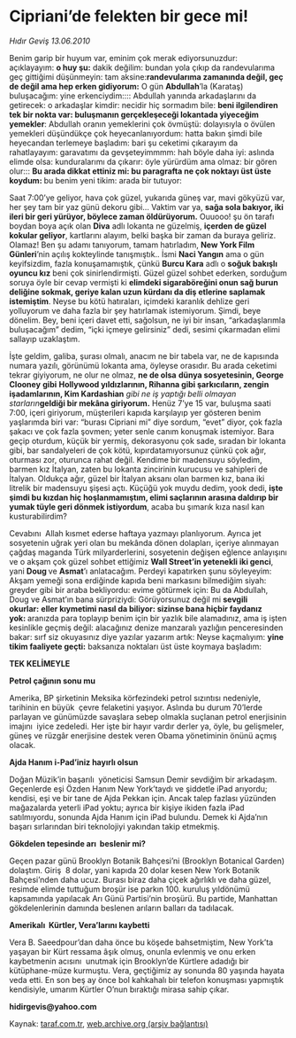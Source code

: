 # Cipriani’de felekten bir gece mi! 

*Hıdır Geviş 13.06.2010*

<div class="yazi">
<p>Benim garip bir huyum var, eminim çok merak ediyorsunuzdur: açıklayayım: <b>o huy şu:</b> dakik değilim: bundan yola çıkıp da randevularıma geç gittiğimi düşünmeyin: tam aksine:<b>randevularıma zamanında değil, geç de değil ama hep erken gidiyorum:</b> O gün <b>Abdullah</b>’la (Karataş) buluşacağım: yine erkenciydim:::: Abdullah yanında arkadaşlarını da getirecek: o arkadaşlar kimdir: necidir hiç sormadım bile: <b>beni ilgilendiren tek bir nokta var: buluşmanın gerçekleşeceği lokantada yiyeceğim yemekler</b>: Abdullah oranın yemeklerini çok övmüştü: dolayısıyla o övülen yemekleri düşündükçe çok heyecanlanıyordum: hatta bakın şimdi bile heyecandan terlemeye başladım: bari şu ceketimi çıkarayım da rahatlayayım: garavatımı da gevşeteyimmmm: hah böyle daha iyi: aslında elimde olsa: kunduralarımı da çıkarır: öyle yürürdüm ama olmaz: bir gören olur::: <b>Bu arada dikkat ettiniz mi: bu paragrafta ne çok noktayı üst üste koydum: </b>bu benim yeni tikim: arada bir tutuyor:</p>
<p>Saat 7:00’ye geliyor, hava çok güzel, yukarıda güneş var, mavi gökyüzü var, her şey tam bir yaz günü dekoru gibi... Vaktim var ya, <b>sağa sola bakıyor, iki ileri bir geri yürüyor, böylece zaman öldürüyorum.</b> Ouuooo! şu ön tarafı boydan boya açık olan <b>Diva</b> adlı lokanta ne güzelmiş, <b>içerden de güzel kokular geliyor</b>, kartlarını alayım, belki başka bir zaman da buraya geliriz. Olamaz! Ben şu adamı tanıyorum, tamam hatırladım, <b>New York Film Günleri</b>’nin açılış kokteylinde tanışmıştık.. İsmi <b>Naci Yangın</b> ama o gün keyifsizdim, fazla konuşamamıştık, çünkü <b>Burcu Kara</b> adlı o <b>soğuk bakışlı oyuncu kız</b> beni çok sinirlendirmişti. Güzel güzel sohbet ederken, sorduğum soruya öyle bir cevap vermişti ki <b>elimdeki sigaraböreğini onun sağ burun deliğine sokmak, geriye kalan uzun kürdanı da diş etlerine saplamak istemiştim</b>. Neyse bu kötü hatıraları, içimdeki karanlık dehlize geri yolluyorum ve daha fazla bir şey hatırlamak istemiyorum. Şimdi, beye dönelim. Bey, beni içeri davet etti, sağolsun, ne iyi bir insan, “arkadaşlarımla buluşacağım” dedim, “içki içmeye gelirsiniz” dedi, sesimi çıkarmadan elimi sallayıp uzaklaştım.</p>
<p>İşte geldim, galiba, şurası olmalı, anacım ne bir tabela var, ne de kapısında numara yazılı, görünümü lokanta ama, öyleyse orasıdır. Bu arada ceketimi tekrar giyiyorum, ne olur ne olmaz, <b>ne de olsa</b> <b>dünya sosyetesinin, George Clooney</b> <b>gibi</b><i> </i><b>Hollywood yıldızlarının, Rihanna gibi şarkıcıların, zengin işadamlarının, Kim Kardashian</b><i> gibi ne iş yaptığı belli olmayan starların</i><b>geldiği bir mekâna giriyorum.</b> Henüz 7’ye 15 var, buluşma saati 7:00, içeri giriyorum, müşterileri kapıda karşılayıp yer gösteren benim yaşlarımda biri var: “burası Cipriani mi” diye sordum, “evet” diyor, çok fazla şakacı ve çok fazla şovmen; yeter senle canım konuşmak istemiyor. Bara geçip oturdum, küçük bir yermiş, dekorasyonu çok sade, sıradan bir lokanta gibi, bar sandalyeleri de çok kötü, kıpırdatamıyorsunuz çünkü çok ağır, oturması zor, oturunca rahat değil. Kendime bir madensuyu söyledim, barmen kız İtalyan, zaten bu lokanta zincirinin kurucusu ve sahipleri de İtalyan. Oldukça ağır, güzel bir İtalyan aksanı olan barmen kız, bana iki litrelik bir madensuyu şişesi açtı. Küçüğü yok muydu dedim, yook dedi, <b>işte şimdi bu kızdan hiç hoşlanmamıştım, elimi saçlarının arasına daldırıp bir yumak tüyle geri dönmek istiyordum</b>, acaba bu şımarık kıza nasıl kan kusturabilirdim?</p>
<p>Cevabını  Allah kısmet ederse haftaya yazmayı planlıyorum. Ayrıca jet sosyetenin uğrak yeri olan bu mekânda dönen dolapları, içeriye alınmayan çağdaş maganda Türk milyarderlerini, sosyetenin değişen eğlence anlayışını ve o akşam çok güzel sohbet ettiğimiz <b>Wall Street’in yetenekli iki genci</b>, yani <b>Doug </b>ve <b>Asmat</b>’ı anlatacağım. Perdeyi kapatırken şunu söyleyeyim: Akşam yemeği sona erdiğinde kapıda beni markasını bilmediğim siyah: greyder gibi bir araba bekliyordu: evime götürmek için: Bu da Abdullah, Doug ve Asmat’ın bana sürpriziydi: Görüyorsunuz değil mi <b>sevgili okurlar:</b> <b>eller kıymetimi nasıl da biliyor: sizinse bana hiçbir faydanız yok: </b>aranızda para toplayıp benim için bir yazlık bile alamadınız, ama iş işten kesinlikle geçmiş değil: alacağınız denize manzaralı yazlığın penceresinden bakar: sırf siz okuyasınız diye yazılar yazarım artık: Neyse kaçmalıyım: <b>yine tikim faaliyete geçti:</b> baksanıza noktaları üst üste koymaya başladım: <br/></p>
<p><b>TEK KELİMEYLE</b> <br/></p>
<p><b>Petrol çağının sonu mu</b></p>
<p>Amerika, BP şirketinin Meksika körfezindeki petrol sızıntısı nedeniyle, tarihinin en büyük  çevre felaketini yaşıyor. Aslında bu durum 70’lerde parlayan ve günümüzde savaşlara sebep olmakla suçlanan petrol enerjisinin imajını  iyice zedeledi. Her işte bir hayır vardır derler ya, öyle, bu gelişmeler, güneş ve rüzgâr enerjisine destek veren Obama yönetiminin önünü açmış olacak. <br/></p>
<p><b>Ajda Hanım i-Pad’iniz hayırlı olsun</b></p>
<p>Doğan Müzik’in başarılı  yöneticisi Samsun Demir sevdiğim bir arkadaşım. Geçenlerde eşi Özden Hanım New York’taydı ve şiddetle iPad arıyordu; kendisi, eşi ve bir tane de Ajda Pekkan için. Ancak talep fazlası yüzünden mağazalarda yeterli iPad yoktu; ayrıca bir kişiye ikiden fazla iPad satılmıyordu, sonunda Ajda Hanım için iPad bulundu. Demek ki Ajda’nın başarı sırlarından biri teknolojiyi yakından takip etmekmiş.  <br/></p>
<p><b>Gökdelen tepesinde arı  beslenir mi?</b></p>
<p>Geçen pazar günü Brooklyn Botanik Bahçesi’ni (Brooklyn Botanical Garden) dolaştım. Giriş  8 dolar, yani kapıda 20 dolar kesen New York Botanik Bahçesi’nden daha ucuz. Burası biraz daha çiçek ağırlıklı ve daha güzel, resimde elimde tuttuğum broşür ise parkın 100. kuruluş yıldönümü kapsamında yapılacak Arı Günü Partisi’nin broşürü. Bu partide, Manhattan gökdelenlerinin damında beslenen arıların balları da tadılacak.</p>
<p><b>Amerikalı  Kürtler, Vera’larını kaybetti</b></p>
<p>Vera B. Saeedpour’dan daha önce bu köşede bahsetmiştim, New York’ta yaşayan bir Kürt ressama âşık olmuş, onunla evlenmiş ve onu erken kaybetmenin acısını  unutmak için Brooklyn’de Kürtlere adadığı bir kütüphane-müze kurmuştu. Vera, geçtiğimiz ay sonunda 80 yaşında hayata veda etti. En son beş ay önce bol kahkahalı bir telefon konuşması yapmıştık kendisiyle, umarım Kürtler O’nun bıraktığı mirasa sahip çıkar.</p>
<p><b>hidirgevis@yahoo.com</b></p></div>

Kaynak: [taraf.com.tr](http://www.taraf.com.tr:80/hidir-gevis/makale-cipriani-de-felekten-bir-gece-mi.htm), [web.archive.org (arşiv bağlantısı)](http://web.archive.org/web/20100615004031/http://www.taraf.com.tr:80/hidir-gevis/makale-cipriani-de-felekten-bir-gece-mi.htm)
